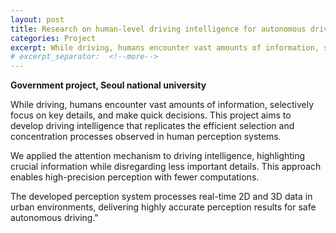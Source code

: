 ```yaml
---
layout: post
title: Research on human-level driving intelligence for autonomous driving of unmanned vehicles
categories: Project
excerpt: While driving, humans encounter vast amounts of information, selectively focus on key details, and make quick decisions. This project aims to develop driving intelligence that replicates the efficient selection and concentration processes observed in human perception systems.
# excerpt_separator:  <!--more-->
---
```


**Government project, Seoul national university**


While driving, humans encounter vast amounts of information, selectively focus on key details, and make quick decisions. This project aims to develop driving intelligence that replicates the efficient selection and concentration processes observed in human perception systems.


We applied the attention mechanism to driving intelligence, highlighting crucial information while disregarding less important details. This approach enables high-precision perception with fewer computations.


The developed perception system processes real-time 2D and 3D data in urban environments, delivering highly accurate perception results for safe autonomous driving."